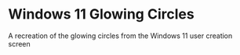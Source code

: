 # Windows 11 Glowing Circles

A recreation of the glowing circles from the Windows 11 user creation screen